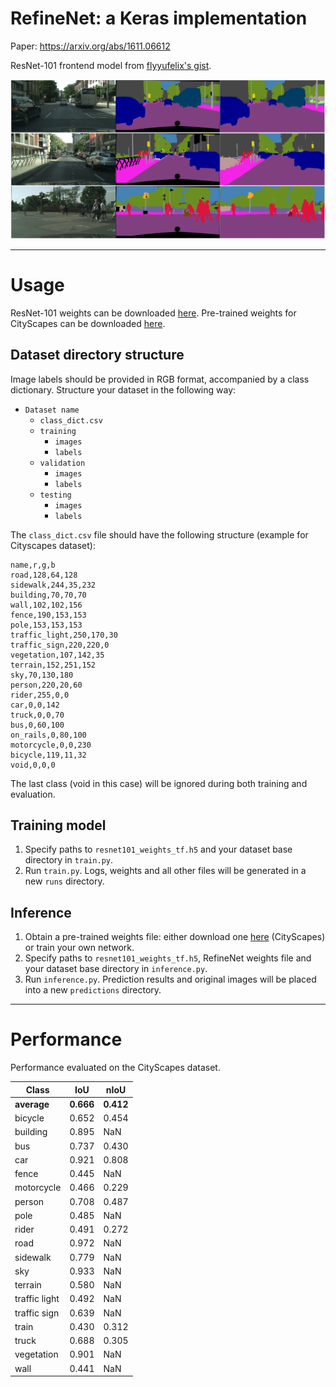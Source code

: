 # RefineNet: a Keras implementation

Paper: https://arxiv.org/abs/1611.06612

ResNet-101 frontend model from [flyyufelix's gist](https://gist.github.com/flyyufelix/65018873f8cb2bbe95f429c474aa1294).

![Results](results.png)

---

# Usage
ResNet-101 weights can be downloaded [here](https://my.syncplicity.com/share/m1qj80sthgfalaz/resnet101_weights_tf).
Pre-trained weights for CityScapes can be downloaded [here](https://my.syncplicity.com/share/cptvaesdqgw49vf/refinenet_baseline).

## Dataset directory structure
Image labels should be provided in RGB format, accompanied by a class dictionary.
Structure your dataset in the following way:
- `Dataset name`
  - `class_dict.csv`
  - `training`
    - `images`
	- `labels`
  - `validation`
    - `images`
	- `labels`
  - `testing`
    - `images`
	- `labels`
	
The `class_dict.csv` file should have the following structure (example for Cityscapes dataset):
```
name,r,g,b
road,128,64,128
sidewalk,244,35,232
building,70,70,70
wall,102,102,156
fence,190,153,153
pole,153,153,153
traffic_light,250,170,30
traffic_sign,220,220,0
vegetation,107,142,35
terrain,152,251,152
sky,70,130,180
person,220,20,60
rider,255,0,0
car,0,0,142
truck,0,0,70
bus,0,60,100
on_rails,0,80,100
motorcycle,0,0,230
bicycle,119,11,32
void,0,0,0
```
The last class (void in this case) will be ignored during both training and evaluation.

## Training model
1. Specify paths to `resnet101_weights_tf.h5` and your dataset base directory in `train.py`.
1. Run `train.py`. Logs, weights and all other files will be generated in a new `runs` directory.

## Inference
1. Obtain a pre-trained weights file: either download one [here](https://my.syncplicity.com/share/ncaetzxpebjtiyb/weights.35-0.14) (CityScapes) or train your own network.
1. Specify paths to `resnet101_weights_tf.h5`, RefineNet weights file and your dataset base directory in `inference.py`.
1. Run `inference.py`. Prediction results and original images will be placed into a new `predictions` directory.

---

# Performance
Performance evaluated on the CityScapes dataset.

| Class | IoU | nIoU |
| --- | --- | --- |
| **average** | **0.666** | **0.412** |
| bicycle | 0.652 | 0.454 |
| building | 0.895 | NaN |
| bus | 0.737 | 0.430 |
| car | 0.921 | 0.808 |
| fence | 0.445 | NaN |
| motorcycle | 0.466 | 0.229 |
| person | 0.708 | 0.487 |
| pole | 0.485 | NaN |
| rider | 0.491 | 0.272 |
| road | 0.972 | NaN |
| sidewalk | 0.779 | NaN |
| sky | 0.933 | NaN |
| terrain | 0.580 | NaN |
| traffic light | 0.492 | NaN |
| traffic sign | 0.639 |  NaN |
| train | 0.430 | 0.312 |
| truck | 0.688 | 0.305 |
| vegetation | 0.901 | NaN |
| wall | 0.441 | NaN |
